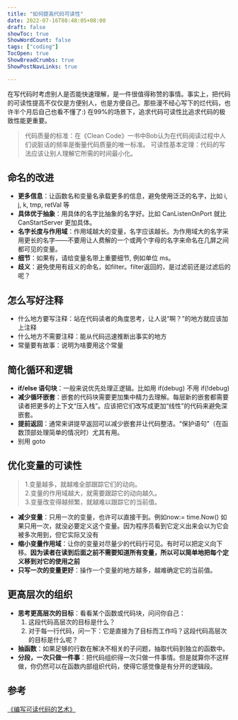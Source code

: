 ```yaml
---
title: "如何提高代码可读性"
date: 2022-07-16T08:48:05+08:00
draft: false
showToc: true
ShowWordCount: false
tags: ["coding"]
TocOpen: true
ShowBreadCrumbs: true
ShowPostNavLinks: true

---
```


在写代码时考虑别人是否能快速理解，是一件很值得称赞的事情。事实上，把代码的可读性提高不仅仅是方便别人，也是方便自己。那些漫不经心写下的烂代码，也许半个月后自己也看不懂了:)
在99%的场景下，追求代码可读性比追求代码的极致性能更重要。

>代码质量的标准：在《Clean Code》一书中Bob认为在代码阅读过程中人们说脏话的频率是衡量代码质量的唯一标准。
> 可读性基本定理：代码的写法应该让别人理解它所需的时间最小化。

<!-- more -->

## 命名的改进

- **更多信息**：让函数名和变量名承载更多的信息，避免使用泛泛的名字，比如 i, j, k, tmp, retVal 等
- **具体优于抽象**：用具体的名字比抽象的名字好。比如 CanListenOnPort 就比 CanStartServer 更加具体。
- **名字长度与作用域**：作用域越大的变量，名字应该越长。为作用域大的名字采用更长的名字——不要用让人费解的一个或两个字母的名字来命名在几屏之间都可见的变量。
- **细节**：如果有，请给变量名带上重要细节, 例如单位 ms。
- **歧义**：避免使用有歧义的命名，如filter。filter返回的，是过滤前还是过滤后的呢？

## 怎么写好注释

- 什么地方要写注释：站在代码读者的角度思考，让人说“啊？”的地方就应该加上注释
- 什么地方不需要注释：能从代码迅速推断出事实的地方
- 常量要有故事：说明为啥要用这个常量

## 简化循环和逻辑

- **if/else 语句块**：一般来说优先处理正逻辑。比如用 if(debug) 不用 if(!debug)
- **减少循环嵌套**：嵌套的代码块需要更加集中精力去理解。每层新的嵌套都需要读者把更多的上下文“压入栈”。应该把它们改写成更加“线性”的代码来避免深嵌套。
- **提前返回**：通常来讲提早返回可以减少嵌套并让代码整洁。“保护语句”（在函数顶部处理简单的情况时）尤其有用。
- 别用 goto

## 优化变量的可读性

> 1.变量越多，就越难全部跟踪它们的动向。  
> 2.变量的作用域越大，就需要跟踪它的动向越久。  
> 3.变量改变得越频繁，就越难以跟踪它的当前值。  

- **减少变量**：只用一次的变量，也许可以直接干到。例如now:= time.Now() 如果只用一次，就没必要定义这个变量。因为程序员看到它定义出来会以为它会被多次用到，但它实际又没有
- **缩小变量作用域**：让你的变量对尽量少的代码行可见。有时可以把定义向下移。**因为读者在读到后面之前不需要知道所有变量，所以可以简单地把每个定义移到对它的使用之前**
- **只写一次的变量更好**：操作一个变量的地方越多，越难确定它的当前值。

## 更高层次的组织

- **思考更高层次的目标**：看看某个函数或代码块，问问你自己：
  1. 这段代码高层次的目标是什么？  
  2. 对于每一行代码，问一下：它是直接为了目标而工作吗？这段代码高层次的目标是什么呢？  
- **抽函数**：如果足够的行数在解决不相关的子问题，抽取代码到独立的函数中。  
- **分段，一次只做一件事**：把代码组织得一次只做一件事情。但是就算你不这样做，你仍然可以在函数内部组织代码，使得它感觉像是有分开的逻辑段。

## 参考

[《编写可读代码的艺术》](https://book.douban.com/subject/10797189/)